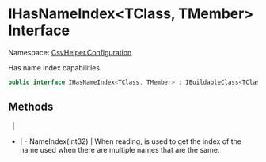 # IHasNameIndex&lt;TClass, TMember&gt; Interface

Namespace: [CsvHelper.Configuration](/api/CsvHelper.Configuration)

Has name index capabilities.

```cs
public interface IHasNameIndex<TClass, TMember> : IBuildableClass<TClass>
```

## Methods
&nbsp; | &nbsp;
- | -
NameIndex(Int32) | When reading, is used to get the index of the name used when there are multiple names that are the same.
